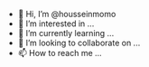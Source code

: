 - 👋 Hi, I’m @housseinmomo
- 👀 I’m interested in ...
- 🌱 I’m currently learning ...
- 💞️ I’m looking to collaborate on ...
- 📫 How to reach me ...

<!---
housseinmomo/housseinmomo is a ✨ special ✨ repository because its `README.md` (this file) appears on your GitHub profile.
You can click the Preview link to take a look at your changes.
--->
